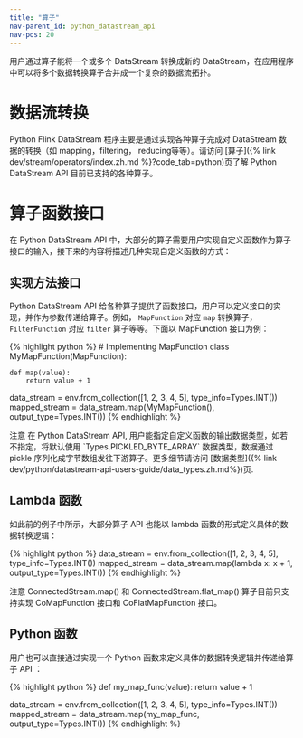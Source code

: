 ```yaml
---
title: "算子"
nav-parent_id: python_datastream_api
nav-pos: 20
---
```

<!--
Licensed to the Apache Software Foundation (ASF) under one
or more contributor license agreements.  See the NOTICE file
distributed with this work for additional information
regarding copyright ownership.  The ASF licenses this file
to you under the Apache License, Version 2.0 (the
"License"); you may not use this file except in compliance
with the License.  You may obtain a copy of the License at

  http://www.apache.org/licenses/LICENSE-2.0

Unless required by applicable law or agreed to in writing,
software distributed under the License is distributed on an
"AS IS" BASIS, WITHOUT WARRANTIES OR CONDITIONS OF ANY
KIND, either express or implied.  See the License for the
specific language governing permissions and limitations
under the License.
-->

用户通过算子能将一个或多个 DataStream 转换成新的 DataStream，在应用程序中可以将多个数据转换算子合并成一个复杂的数据流拓扑。

<a name="datastream-transformations"/>

# 数据流转换

Python Flink DataStream 程序主要是通过实现各种算子完成对 DataStream 数据的转换（如 mapping，filtering， reducing等等）。请访问
[算子]({% link dev/stream/operators/index.zh.md %}?code_tab=python)页了解 Python DataStream API 目前已支持的各种算子。

<a name="functions"/>

# 算子函数接口
在 Python DataStream API 中，大部分的算子需要用户实现自定义函数作为算子接口的输入，接下来的内容将描述几种实现自定义函数的方式：

<a name="implementing-function-interfaces"/>

## 实现方法接口
Python DataStream API 给各种算子提供了函数接口，用户可以定义接口的实现，并作为参数传递给算子。例如， `MapFunction` 对应 `map` 转换算子，
`FilterFunction` 对应 `filter` 算子等等。下面以 MapFunction 接口为例：
<p>
{% highlight python %}
# Implementing MapFunction
class MyMapFunction(MapFunction):
    
    def map(value):
        return value + 1
        
data_stream = env.from_collection([1, 2, 3, 4, 5], type_info=Types.INT())
mapped_stream = data_stream.map(MyMapFunction(), output_type=Types.INT())
{% endhighlight %}
</p>
<span class="label label-info">注意</span> 在 Python DataStream API, 用户能指定自定义函数的输出数据类型，如若不指定，将默认使用
`Types.PICKLED_BYTE_ARRAY` 数据类型，数据通过 pickle 序列化成字节数组发往下游算子。更多细节请访问
[数据类型]({% link dev/python/datastream-api-users-guide/data_types.zh.md%})页.

<a name="lambda-functions"/>

## Lambda 函数
如此前的例子中所示，大部分算子 API 也能以 lambda 函数的形式定义具体的数据转换逻辑：
<p>
{% highlight python %}
data_stream = env.from_collection([1, 2, 3, 4, 5], type_info=Types.INT())
mapped_stream = data_stream.map(lambda x: x + 1, output_type=Types.INT())
{% endhighlight %}
</p>
<span class="label label-info">注意</span> ConnectedStream.map() 和 ConnectedStream.flat_map() 算子目前只支持实现
CoMapFunction 接口和 CoFlatMapFunction 接口。

<a name="python-function"/>

## Python 函数
用户也可以直接通过实现一个 Python 函数来定义具体的数据转换逻辑并传递给算子 API ：
<p>
{% highlight python %}
def my_map_func(value):
    return value + 1

data_stream = env.from_collection([1, 2, 3, 4, 5], type_info=Types.INT())
mapped_stream = data_stream.map(my_map_func, output_type=Types.INT())
{% endhighlight %}
</p> 
